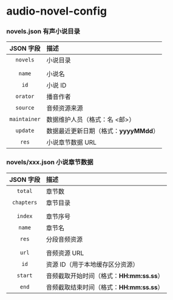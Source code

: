 # audio-novel-config

### novels.json 有声小说目录

| JSON 字段 | 描述 |
| :--: | :-- |
| `novels` | 小说目录 |
| | |
| `name` | 小说名 |
| `id` | 小说 ID |
| `orator` | 播音作者 |
| `source` | 音频资源来源 |
| `maintainer` | 数据维护人员（格式：名 <邮>） |
| `update` | 数据最近更新日期（格式：**yyyyMMdd**） |
| `res` | 小说章节数据 URL |

### novels/xxx.json 小说章节数据

| JSON 字段 | 描述 |
| :--: | :-- |
| `total` | 章节数 |
| `chapters` | 章节目录 |
| | |
| `index` | 章节序号 |
| `name` | 章节名 |
| `res` | 分段音频资源 |
| | |
| `url` | 音频资源 URL |
| `id` | 资源 ID（用于本地缓存区分资源） |
| `start` | 音频截取开始时间（格式：**HH:mm:ss.ss**） |
| `end` | 音频截取结束时间（格式：**HH:mm:ss.ss**） |
